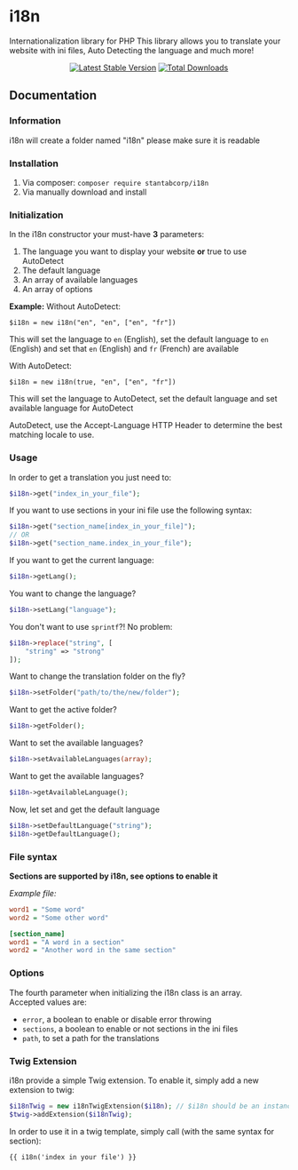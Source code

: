 # i18n
Internationalization library for PHP
This library allows you to translate your website with ini files, Auto Detecting the language and much more!

<p align="center">
<a href="https://packagist.org/packages/stantabcorp/i18n"><img src="https://poser.pugx.org/stantabcorp/i18n/v/stable" alt="Latest Stable Version"></a>
<a href="https://packagist.org/packages/stantabcorp/i18n"><img src="https://poser.pugx.org/stantabcorp/i18n/downloads" alt="Total Downloads"></a>
</p>


## Documentation

### Information

i18n will create a folder named "i18n" please make sure it is readable 

### Installation

1. Via composer: `composer require stantabcorp/i18n`
2. Via manually download and install

### Initialization

In the i18n constructor your must-have **3** parameters:
1. The language you want to display your website **or** true to use AutoDetect
2. The default language
3. An array of available languages
4. An array of options

**Example:**
Without AutoDetect: 
```
$i18n = new i18n("en", "en", ["en", "fr"])
```
This will set the language to `en` (English), set the default language to `en` (English) and set that `en` (English) and `fr` (French) are available

With AutoDetect: 
```
$i18n = new i18n(true, "en", ["en", "fr"])
```
This will set the language to AutoDetect, set the default language and set available language for AutoDetect

AutoDetect, use the Accept-Language HTTP Header to determine the best matching locale to use.

### Usage

In order to get a translation you just need to:
```php
$i18n->get("index_in_your_file");
```

If you want to use sections in your ini file use the following syntax:
```php
$i18n->get("section_name[index_in_your_file]");
// OR
$i18n->get("section_name.index_in_your_file");
```

If you want to get the current language:
```php
$i18n->getLang();
```

You want to change the language?
```php
$i18n->setLang("language");
```

You don't want to use `sprintf`?! No problem:
```php
$i18n->replace("string", [
    "string" => "strong"
]);
```

Want to change the translation folder on the fly?
```php
$i18n->setFolder("path/to/the/new/folder");
```

Want to get the active folder?
```php
$i18n->getFolder();
```

Want to set the available languages?
```php
$i18n->setAvailableLanguages(array);
```

Want to get the available languages?
```php
$i18n->getAvailableLanguage();
```

Now, let set and get the default language
```php
$i18n->setDefaultLanguage("string");
$i18n->getDefaultLanguage();
```

### File syntax

**Sections are supported by i18n, see options to enable it**

*Example file:*

```ini
word1 = "Some word"
word2 = "Some other word"

[section_name]
word1 = "A word in a section"
word2 = "Another word in the same section"
```

### Options

The fourth parameter when initializing the i18n class is an array.  
Accepted values are:  
* `error`, a boolean to enable or disable error throwing
* `sections`, a boolean to enable or not sections in the ini files
* `path`, to set a path for the translations

### Twig Extension

i18n provide a simple Twig extension.
To enable it, simply add a new extension to twig: 
```php
$i18nTwig = new i18nTwigExtension($i18n); // $i18n should be an instance of i18n\i18n
$twig->addExtension($i18nTwig);
```

In order to use it in a twig template, simply call (with the same syntax for section): 
```twig
{{ i18n('index in your file') }}
```